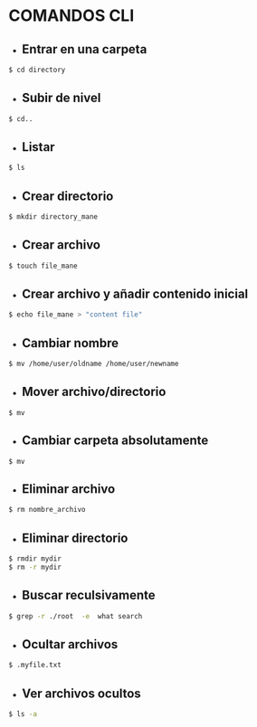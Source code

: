 # COMANDOS CLI

- ## Entrar en una carpeta
``` sh
$ cd directory 
```


- ## Subir de nivel
``` sh
$ cd.. 
```

- ## Listar
``` sh
$ ls 
```

- ## Crear directorio
``` sh
$ mkdir directory_mane
```  

- ## Crear archivo
``` sh
$ touch file_mane
```

- ## Crear archivo y añadir contenido inicial
``` sh
$ echo file_mane > "content file"
```


- ## Cambiar nombre
``` sh
$ mv /home/user/oldname /home/user/newname
```

- ## Mover archivo/directorio
``` mv myfile myfolder/
$ mv 
```


- ## Cambiar carpeta absolutamente
``` cd /path/myfolder
$ mv 
```


- ## Eliminar archivo
``` sh
$ rm nombre_archivo
```

- ## Eliminar directorio
``` sh
$ rmdir mydir 
$ rm -r mydir
```

- ## Buscar reculsivamente
``` sh
$ grep -r ./root  -e  what search
```

- ## Ocultar archivos
``` sh
$ .myfile.txt
```

- ## Ver archivos ocultos
``` sh
$ ls -a
```

